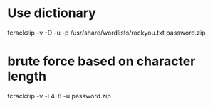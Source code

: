 # Use dictionary
fcrackzip -v -D -u -p /usr/share/wordlists/rockyou.txt password.zip 

# brute force based on character length
fcrackzip -v -l 4-8 -u password.zip 